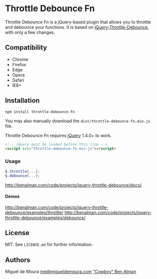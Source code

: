 # Throttle Debounce Fn

Throttle Debounce Fn is a jQuery-based plugin that allows you to throttle and debounce your functions. It is based on [jQuery-Throttle-Debounce], with only a few changes.

## Compatibility

- Chrome
- Firefox
- Edge
- Opera
- Safari
- IE8+

## Installation

```shell
npm install throttle-debounce-fn
```

You may also manually download the `dist/throttle-debounce-fn.min.js` file.

Throttle Debounce Fn requires [jQuery] 1.4.0+ to work.
```html
<!-- jQuery must be loaded before this line -->
<script src="throttle-debounce-fn.min.js"></script>
```

### Usage

```javascript
$.throttle(...);
$.debounce(...);
```

http://benalman.com/code/projects/jquery-throttle-debounce/docs/

#### Demos

http://benalman.com/code/projects/jquery-throttle-debounce/examples/throttle/
http://benalman.com/code/projects/jquery-throttle-debounce/examples/debounce/

## License

MIT. See `LICENSE.md` for further information.

## Authors

Miguel de Moura <me@migueldemoura.com>
["Cowboy" Ben Alman]


[jQuery-Throttle-Debounce]: <https://github.com/cowboy/jquery-throttle-debounce>
["Cowboy" Ben Alman]: <https://github.com/Cowboy>
[jQuery]: <https://jquery.com/>

